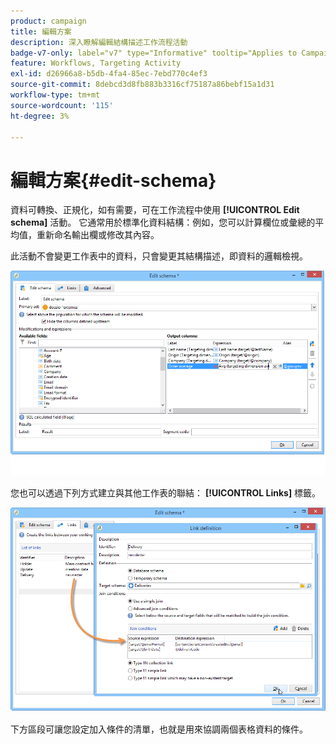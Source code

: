 ```yaml
---
product: campaign
title: 編輯方案
description: 深入瞭解編輯結構描述工作流程活動
badge-v7-only: label="v7" type="Informative" tooltip="Applies to Campaign Classic v7 only"
feature: Workflows, Targeting Activity
exl-id: d26966a8-b5db-4fa4-85ec-7ebd770c4ef3
source-git-commit: 8debcd3d8fb883b3316cf75187a86bebf15a1d31
workflow-type: tm+mt
source-wordcount: '115'
ht-degree: 3%

---
```


# 編輯方案{#edit-schema}



資料可轉換、正規化，如有需要，可在工作流程中使用 **[!UICONTROL Edit schema]** 活動。 它通常用於標準化資料結構：例如，您可以計算欄位或彙總的平均值，重新命名輸出欄或修改其內容。

此活動不會變更工作表中的資料，只會變更其結構描述，即資料的邏輯檢視。

![](assets/wf_manipulation_box.png)

您也可以透過下列方式建立與其他工作表的聯結： **[!UICONTROL Links]** 標籤。

![](assets/wf_manipulation_box_link_tab.png)

下方區段可讓您設定加入條件的清單，也就是用來協調兩個表格資料的條件。
